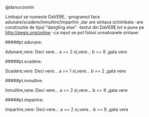   @danucosmin

Limbajul se numeste DaVERE,
-programul face adunare/scadere/inmultire/impartire ,dar are sintaxa schimbata 
-are constructie de tipul "dangling else"
-textul din DaVERE.txt e pune pe http://pegjs.org/online 
-ca input se pot folosi urmatoarele sintaxe:

#####pt adunare:

Adunare,vere:
Deci vere... a == 2
si,vere... b == 9 ,gata vere

#####pt.scadere:

Scadere,vere:
Deci vere... a == 1
si,vere... b == 2 ,gata vere

#####pt.inmultire:

Inmultire,vere:
Deci vere... a == 2
si,vere... b == 9 ,gata vere

#####pt.impartire:

Impartire,vere:
Deci vere... a == 2
si,vere... b == 9 ,gata vere
